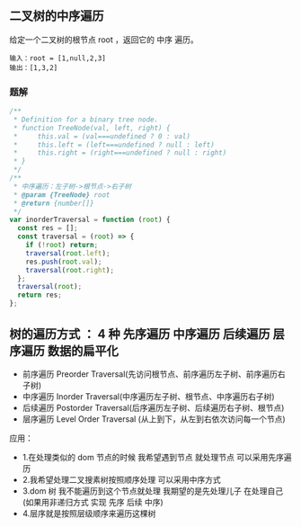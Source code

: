 ## 二叉树的中序遍历

给定一个二叉树的根节点 root ，返回它的 中序 遍历。

```
输入：root = [1,null,2,3]
输出：[1,3,2]
```

### 题解

```js
/**
 * Definition for a binary tree node.
 * function TreeNode(val, left, right) {
 *     this.val = (val===undefined ? 0 : val)
 *     this.left = (left===undefined ? null : left)
 *     this.right = (right===undefined ? null : right)
 * }
 */
/**
 * 中序遍历：左子树->根节点->右子树
 * @param {TreeNode} root
 * @return {number[]}
 */
var inorderTraversal = function (root) {
  const res = [];
  const traversal = (root) => {
    if (!root) return;
    traversal(root.left);
    res.push(root.val);
    traversal(root.right);
  };
  traversal(root);
  return res;
};
```

## 树的遍历方式 ： 4 种 先序遍历 中序遍历 后续遍历 层序遍历 数据的扁平化

- 前序遍历 Preorder Traversal(先访问根节点、前序遍历左子树、前序遍历右子树)
- 中序遍历 Inorder Traversal(中序遍历左子树、根节点、中序遍历右子树)
- 后续遍历 Postorder Traversal(后序遍历左子树、后续遍历右子树、根节点)
- 层序遍历 Level Order Traversal (从上到下，从左到右依次访问每一个节点)

应用：

- 1.在处理类似的 dom 节点的时候 我希望遇到节点 就处理节点 可以采用先序遍历
- 2.我希望处理二叉搜素树按照顺序处理 可以采用中序方式
- 3.dom 树 我不能遍历到这个节点就处理 我期望的是先处理儿子 在处理自己 (如果用非递归方式 实现 先序 后续 中序)
- 4.层序就是按照层级顺序来遍历这棵树
